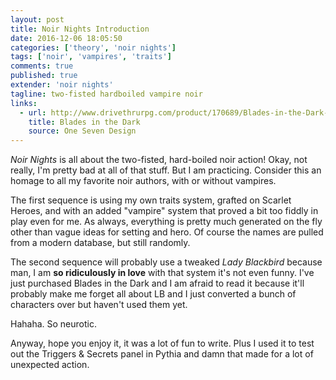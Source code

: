 ```yaml
---
layout: post
title: Noir Nights Introduction
date: 2016-12-06 18:05:50
categories: ['theory', 'noir nights']
tags: ['noir', 'vampires', 'traits']
comments: true
published: true
extender: 'noir nights'
tagline: two-fisted hardboiled vampire noir
links:
  - url: http://www.drivethrurpg.com/product/170689/Blades-in-the-Dark-Digital-Edition-Early-Access
    title: Blades in the Dark
    source: One Seven Design
---
```


*Noir Nights* is all about the two-fisted, hard-boiled noir action! Okay, not really, I'm pretty bad at all of that stuff. But I am practicing. Consider this an homage to all my favorite noir authors, with or without vampires.

<!--more-->

The first sequence is using my own traits system, grafted on Scarlet Heroes, and with an added "vampire" system that proved a bit too fiddly in play even for me. As always, everything is pretty much generated on the fly other than vague ideas for setting and hero. Of course the names are pulled from a modern database, but still randomly.

The second sequence will probably use a tweaked *Lady Blackbird* because man, I am **so ridiculously in love** with that system it's not even funny. I've just purchased Blades in the Dark and I am afraid to read it because it'll probably make me forget all about LB and I just converted a bunch of characters over but haven't used them yet.

Hahaha. So neurotic.

Anyway, hope you enjoy it, it was a lot of fun to write. Plus I used it to test out the Triggers & Secrets panel in Pythia and damn that made for a lot of unexpected action.
